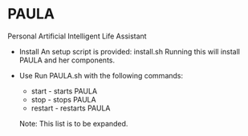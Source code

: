 PAULA
=====

Personal Artificial Intelligent Life Assistant

* Install
  An setup script is provided:
  install.sh
  Running this will install PAULA and her components.

* Use
  Run PAULA.sh with the following commands:
  - start   - starts PAULA
  - stop    - stops PAULA
  - restart - restarts PAULA

  Note: This list is to be expanded.
